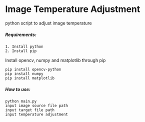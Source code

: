 # Image Temperature Adjustment

python script to adjust image temperature

##### Requirements:

```
1. Install python
2. Install pip
```

Install opencv, numpy and matplotlib through pip

```
pip install opencv-python
pip install numpy
pip install matplotlib
```

##### How to use:

```
python main.py
input image source file path
input target file path
input temperature adjustment
```
